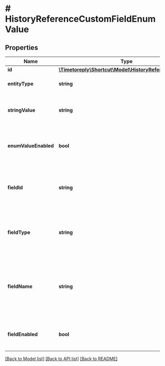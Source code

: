 # # HistoryReferenceCustomFieldEnumValue

## Properties

Name | Type | Description | Notes
------------ | ------------- | ------------- | -------------
**id** | [**\Timetoreply\Shortcut\Model\HistoryReferenceBranchId**](HistoryReferenceBranchId.md) |  |
**entityType** | **string** | The type of entity referenced. |
**stringValue** | **string** | The custom-field enum value as a string. |
**enumValueEnabled** | **bool** | Whether or not the custom-field enum value is enabled. |
**fieldId** | **string** | The public-id of the parent custom-field of this enum value. |
**fieldType** | **string** | The type variety of the parent custom-field of this enum value. |
**fieldName** | **string** | The name as it is displayed to the user of the parent custom-field of this enum value. |
**fieldEnabled** | **bool** | Whether or not the custom-field is enabled. |

[[Back to Model list]](../../README.md#models) [[Back to API list]](../../README.md#endpoints) [[Back to README]](../../README.md)
